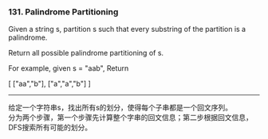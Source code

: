 ### 131. Palindrome Partitioning

Given a string s, partition s such that every substring of the partition is a palindrome.

Return all possible palindrome partitioning of s.

For example, given s = "aab",
Return

[
  ["aa","b"],
  ["a","a","b"]
]

* * *

给定一个字符串s，找出所有s的划分，使得每个子串都是一个回文序列。    
分为两个步骤，第一个步骤先计算整个字串的回文信息；第二步根据回文信息，DFS搜索所有可能的划分。
